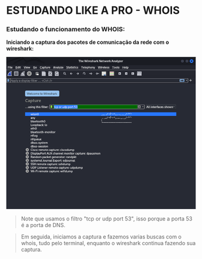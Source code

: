 # ESTUDANDO LIKE A PRO - WHOIS

### Estudando o funcionamento do WHOIS:

**Iniciando a captura dos pacotes de comunicação da rede com o wireshark:**

![Wireshark](images/02-Estudando_like_a_PRO/1707426720222.png)

> Note que usamos o filtro "tcp or udp port 53", isso porque a porta 53 é a porta de DNS.

> Em seguida, iniciamos a captura e fazemos varias buscas com o whois, tudo pelo terminal, enquanto o wireshark continua fazendo sua captura.
